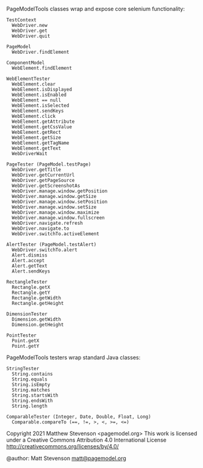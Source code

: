 PageModelTools classes wrap and expose core selenium functionality:
```
TestContext
  WebDriver.new
  WebDriver.get
  WebDriver.quit
  
PageModel
  WebDriver.findElement
  
ComponentModel
  WebElement.findElement
  
WebElementTester
  WebElement.clear
  WebElement.isDisplayed
  WebElement.isEnabled
  WebElement == null
  WebElement.isSelected
  WebElement.sendKeys
  WebElement.click
  WebElement.getAttribute
  WebElement.getCssValue
  WebElement.getRect
  WebElement.getSize
  WebElement.getTagName
  WebElement.getText
  WebDriverWait
  
PageTester (PageModel.testPage)
  WebDriver.getTitle
  WebDriver.getCurrentUrl
  WebDriver.getPageSource
  WebDriver.getScreenshotAs
  WebDriver.manage.window.getPosition
  WebDriver.manage.window.getSize
  WebDriver.manage.window.setPosition
  WebDriver.manage.window.setSize
  WebDriver.manage.window.maximize
  WebDriver.manage.window.fullscreen
  WebDriver.navigate.refresh
  WebDriver.navigate.to
  WebDriver.switchTo.activeElement
  
AlertTester (PageModel.testAlert)
  WebDriver.switchTo.alert
  Alert.dismiss
  Alert.accept
  Alert.getText
  Alert.sendKeys

RectangleTester
  Rectangle.getX
  Rectangle.getY
  Rectangle.getWidth
  Rectangle.getHeight

DimensionTester
  Dimension.getWidth
  Dimension.getHeight

PointTester
  Point.getX
  Point.getY
```
  
PageModelTools testers wrap standard Java classes:
```
StringTester
  String.contains
  String.equals
  String.isEmpty
  String.matches
  String.startsWith
  String.endsWith
  String.length

ComparableTester (Integer, Date, Double, Float, Long)
  Comparable.compareTo (==, !=, >, <, >=, <=)
```

Copyright 2021 Matthew Stevenson <pagemodel.org>
This work is licensed under a Creative Commons Attribution 4.0 International License
http://creativecommons.org/licenses/by/4.0/

@author: Matt Stevenson <matt@pagemodel.org>